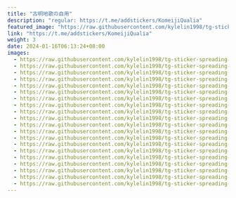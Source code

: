 ```yaml
---
title: "古明地歌の自用"
description: "regular: https://t.me/addstickers/KomeijiQualia"
featured_image: "https://raw.githubusercontent.com/kylelin1998/tg-sticker-spreading-worldwide-images/main/img/2ee44249-8502-4733-a9f5-1a02190f6d92.jpg"
link: "https://t.me/addstickers/KomeijiQualia"
weight: 3
date: 2024-01-16T06:13:24+08:00
images:
  - https://raw.githubusercontent.com/kylelin1998/tg-sticker-spreading-worldwide-images/main/img/2ee44249-8502-4733-a9f5-1a02190f6d92.jpg
  - https://raw.githubusercontent.com/kylelin1998/tg-sticker-spreading-worldwide-images/main/img/1bce1407-2184-4f67-8f0a-6bba8d8f66dd.jpg
  - https://raw.githubusercontent.com/kylelin1998/tg-sticker-spreading-worldwide-images/main/img/13ec1fd0-799f-46c4-b66c-5f038f1ab01a.jpg
  - https://raw.githubusercontent.com/kylelin1998/tg-sticker-spreading-worldwide-images/main/img/e8b462ec-b03f-4935-b961-9453ee75f2cc.jpg
  - https://raw.githubusercontent.com/kylelin1998/tg-sticker-spreading-worldwide-images/main/img/f8947959-c87f-40ae-afb2-3c88e148b630.jpg
  - https://raw.githubusercontent.com/kylelin1998/tg-sticker-spreading-worldwide-images/main/img/bee08760-3d45-43be-8958-37c9bf1ba2c7.jpg
  - https://raw.githubusercontent.com/kylelin1998/tg-sticker-spreading-worldwide-images/main/img/c6d7ad5b-db01-42b2-bd4e-c506001c93d1.jpg
  - https://raw.githubusercontent.com/kylelin1998/tg-sticker-spreading-worldwide-images/main/img/25d9157a-1613-4ec0-a243-05b0269d4939.jpg
  - https://raw.githubusercontent.com/kylelin1998/tg-sticker-spreading-worldwide-images/main/img/28122976-04e2-46af-8b49-14c4f3e7daad.jpg
  - https://raw.githubusercontent.com/kylelin1998/tg-sticker-spreading-worldwide-images/main/img/c42ce93e-684e-4df0-8eac-0f76654e9e75.jpg
  - https://raw.githubusercontent.com/kylelin1998/tg-sticker-spreading-worldwide-images/main/img/80d7566c-feb1-4ead-8cc0-fe4380737292.jpg
  - https://raw.githubusercontent.com/kylelin1998/tg-sticker-spreading-worldwide-images/main/img/c072bb77-3a0e-4860-9777-4e9e40be6cac.jpg
  - https://raw.githubusercontent.com/kylelin1998/tg-sticker-spreading-worldwide-images/main/img/9a29cd7b-3585-4025-bc0c-be4961760518.jpg
  - https://raw.githubusercontent.com/kylelin1998/tg-sticker-spreading-worldwide-images/main/img/5afab36c-f8cd-4a82-8b6b-9b71a01d207e.jpg
  - https://raw.githubusercontent.com/kylelin1998/tg-sticker-spreading-worldwide-images/main/img/cfd44a55-a458-459f-bb13-509d4b7e706b.jpg
  - https://raw.githubusercontent.com/kylelin1998/tg-sticker-spreading-worldwide-images/main/img/858abd18-b993-4b28-b92e-b9d4d81fa52a.jpg
  - https://raw.githubusercontent.com/kylelin1998/tg-sticker-spreading-worldwide-images/main/img/0a0f3c59-8271-4511-9d84-e34ae00d9f5c.jpg
  - https://raw.githubusercontent.com/kylelin1998/tg-sticker-spreading-worldwide-images/main/img/ab6748b6-e2be-43f0-8fb9-f2319819dc4e.jpg
  - https://raw.githubusercontent.com/kylelin1998/tg-sticker-spreading-worldwide-images/main/img/f22ef506-97ea-4f05-86d9-7bafae03ccd7.jpg
  - https://raw.githubusercontent.com/kylelin1998/tg-sticker-spreading-worldwide-images/main/img/b999411f-e134-4d62-a012-bc6b623dcf24.jpg
---
```

